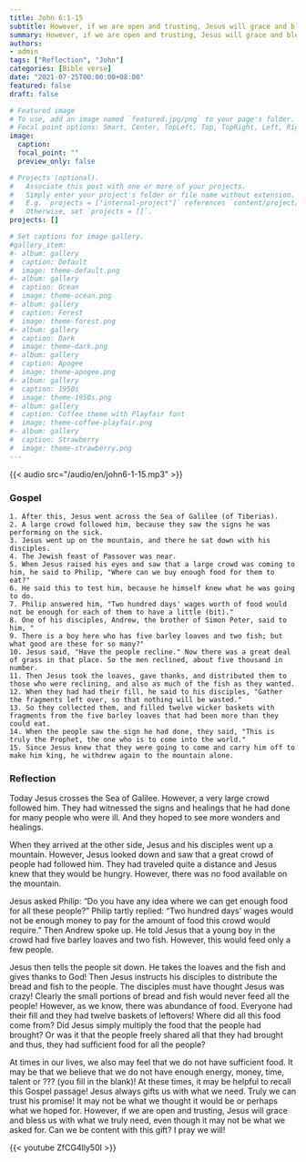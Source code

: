 ```yaml
---
title: John 6:1-15
subtitle: However, if we are open and trusting, Jesus will grace and bless us with what we truly need, even though it may not be what we asked for. Can we be content with this gift? I pray we will!
summary: However, if we are open and trusting, Jesus will grace and bless us with what we truly need, even though it may not be what we asked for. Can we be content with this gift? I pray we will!
authors:
- admin
tags: ["Reflection", "John"]
categories: [Bible verse]
date: "2021-07-25T00:00:00+08:00"
featured: false
draft: false

# Featured image
# To use, add an image named `featured.jpg/png` to your page's folder.
# Focal point options: Smart, Center, TopLeft, Top, TopRight, Left, Right, BottomLeft, Bottom, BottomRight
image:
  caption:
  focal_point: ""
  preview_only: false

# Projects (optional).
#   Associate this post with one or more of your projects.
#   Simply enter your project's folder or file name without extension.
#   E.g. `projects = ["internal-project"]` references `content/project/deep-learning/index.md`.
#   Otherwise, set `projects = []`.
projects: []

# Set captions for image gallery.
#gallery_item:
#- album: gallery
#  caption: Default
#  image: theme-default.png
#- album: gallery
#  caption: Ocean
#  image: theme-ocean.png
#- album: gallery
#  caption: Forest
#  image: theme-forest.png
#- album: gallery
#  caption: Dark
#  image: theme-dark.png
#- album: gallery
#  caption: Apogee
#  image: theme-apogee.png
#- album: gallery
#  caption: 1950s
#  image: theme-1950s.png
#- album: gallery
#  caption: Coffee theme with Playfair font
#  image: theme-coffee-playfair.png
#- album: gallery
#  caption: Strawberry
#  image: theme-strawberry.png
---
```


{{< audio src="/audio/en/john6-1-15.mp3" >}}

### Gospel
```
1. After this, Jesus went across the Sea of Galilee (of Tiberias).
2. A large crowd followed him, because they saw the signs he was performing on the sick.
3. Jesus went up on the mountain, and there he sat down with his disciples.
4. The Jewish feast of Passover was near.
5. When Jesus raised his eyes and saw that a large crowd was coming to him, he said to Philip, "Where can we buy enough food for them to eat?"
6. He said this to test him, because he himself knew what he was going to do.
7. Philip answered him, "Two hundred days' wages worth of food would not be enough for each of them to have a little (bit)."
8. One of his disciples, Andrew, the brother of Simon Peter, said to him, "
9. There is a boy here who has five barley loaves and two fish; but what good are these for so many?"
10. Jesus said, "Have the people recline." Now there was a great deal of grass in that place. So the men reclined, about five thousand in number.
11. Then Jesus took the loaves, gave thanks, and distributed them to those who were reclining, and also as much of the fish as they wanted.
12. When they had had their fill, he said to his disciples, "Gather the fragments left over, so that nothing will be wasted."
13. So they collected them, and filled twelve wicker baskets with fragments from the five barley loaves that had been more than they could eat.
14. When the people saw the sign he had done, they said, "This is truly the Prophet, the one who is to come into the world."
15. Since Jesus knew that they were going to come and carry him off to make him king, he withdrew again to the mountain alone.
```

### Reflection
Today Jesus crosses the Sea of Galilee. However, a very large crowd followed him. They had witnessed the signs and healings that he had done for many people who were ill. And they hoped to see more wonders and healings.

When they arrived at the other side, Jesus and his disciples went up a mountain. However, Jesus looked down and saw that a great crowd of people had followed him. They had traveled quite a distance and Jesus knew that they would be hungry. However, there was no food available on the mountain.

Jesus asked Philip: “Do you have any idea where we can get enough food for all these people?” Philip tartly replied: “Two hundred days’ wages would not be enough money to pay for the amount of food this crowd would require.” Then Andrew spoke up. He told Jesus that a young boy in the crowd had five barley loaves and two fish. However, this would feed only a few people.

Jesus then tells the people sit down. He takes the loaves and the fish and gives thanks to God! Then Jesus instructs his disciples to distribute the bread and fish to the people. The disciples must have thought Jesus was crazy! Clearly the small portions of bread and fish would never feed all the people! However, as we know, there was abundance of food. Everyone had their fill and they had twelve baskets of leftovers! Where did all this food come from? Did Jesus simply multiply the food that the people had brought? Or was it that the people freely shared all that they had brought and thus, they had sufficient food for all the people?

At times in our lives, we also may feel that we do not have sufficient food. It may be that we believe that we do not have enough energy, money, time, talent or ??? (you fill in the blank)! At these times, it may be helpful to recall this Gospel passage! Jesus always gifts us with what we need. Truly we can trust his promise! It may not be what we thought it would be or perhaps what we hoped for. However, if we are open and trusting, Jesus will grace and bless us with what we truly need, even though it may not be what we asked for. Can we be content with this gift? I pray we will!

{{< youtube ZfCG4lly50I >}}
